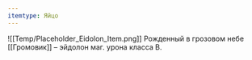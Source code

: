 ```yaml
---
itemtype: Яйцо
---
```

![[Temp/Placeholder_Eidolon_Item.png]]
Рожденный в грозовом небе [[Громовик]] – эйдолон маг. урона класса B.
